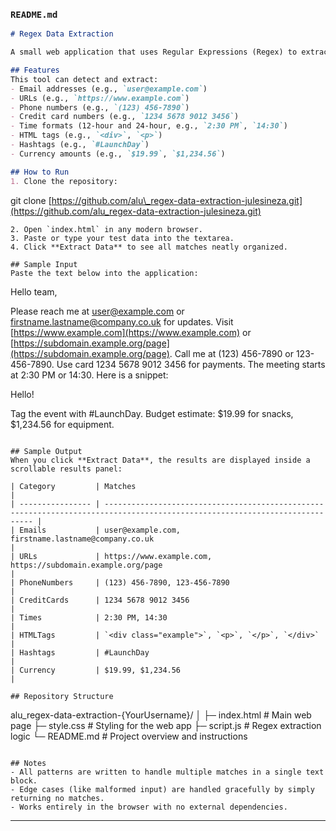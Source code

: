 ### `README.md`

```markdown
# Regex Data Extraction

A small web application that uses Regular Expressions (Regex) to extract specific types of data from any block of text.

## Features
This tool can detect and extract:
- Email addresses (e.g., `user@example.com`)
- URLs (e.g., `https://www.example.com`)
- Phone numbers (e.g., `(123) 456-7890`)
- Credit card numbers (e.g., `1234 5678 9012 3456`)
- Time formats (12-hour and 24-hour, e.g., `2:30 PM`, `14:30`)
- HTML tags (e.g., `<div>`, `<p>`)
- Hashtags (e.g., `#LaunchDay`)
- Currency amounts (e.g., `$19.99`, `$1,234.56`)

## How to Run
1. Clone the repository:
```

git clone [https://github.com/alu\_regex-data-extraction-julesineza.git](https://github.com/alu_regex-data-extraction-julesineza.git)

```
2. Open `index.html` in any modern browser.  
3. Paste or type your test data into the textarea.  
4. Click **Extract Data** to see all matches neatly organized.

## Sample Input
Paste the text below into the application:
```

Hello team,

Please reach me at [user@example.com](mailto:user@example.com) or [firstname.lastname@company.co.uk](mailto:firstname.lastname@company.co.uk) for updates.
Visit [https://www.example.com](https://www.example.com) or [https://subdomain.example.org/page](https://subdomain.example.org/page).
Call me at (123) 456-7890 or 123-456-7890.
Use card 1234 5678 9012 3456 for payments.
The meeting starts at 2:30 PM or 14:30.
Here is a snippet: <div class="example"><p>Hello!</p></div>
Tag the event with #LaunchDay.
Budget estimate: \$19.99 for snacks, \$1,234.56 for equipment.

```

## Sample Output
When you click **Extract Data**, the results are displayed inside a scrollable results panel:

| Category         | Matches                                                                                                                      |
| ---------------- | ---------------------------------------------------------------------------------------------------------------------------- |
| Emails           | user@example.com, firstname.lastname@company.co.uk                                                                           |
| URLs             | https://www.example.com, https://subdomain.example.org/page                                                                   |
| PhoneNumbers     | (123) 456-7890, 123-456-7890                                                                                                 |
| CreditCards      | 1234 5678 9012 3456                                                                                                          |
| Times            | 2:30 PM, 14:30                                                                                                               |
| HTMLTags         | `<div class="example">`, `<p>`, `</p>`, `</div>`                                                                             |
| Hashtags         | #LaunchDay                                                                                                                   |
| Currency         | $19.99, $1,234.56                                                                                                            |

## Repository Structure
```

alu\_regex-data-extraction-{YourUsername}/
│
├─ index.html   # Main web page
├─ style.css    # Styling for the web app
├─ script.js    # Regex extraction logic
└─ README.md    # Project overview and instructions

```

## Notes
- All patterns are written to handle multiple matches in a single text block.  
- Edge cases (like malformed input) are handled gracefully by simply returning no matches.  
- Works entirely in the browser with no external dependencies.
```

---

